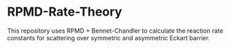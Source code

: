 # RPMD-Rate-Theory
This repository uses RPMD + Bennet-Chandler to calculate the reaction rate constants for scattering over symmetric and asymmetric Eckart barrier.

